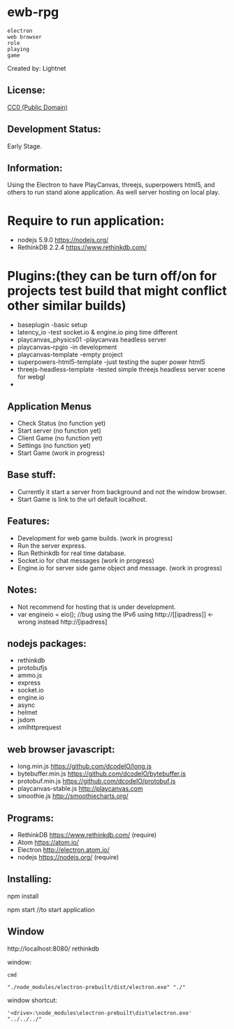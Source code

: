 # ewb-rpg
```
electron
web browser
role
playing
game
```
 Created by: Lightnet

## License:
  [CC0 (Public Domain)](LICENSE.md)

## Development Status:
  Early Stage.

## Information:
  Using the Electron to have PlayCanvas, threejs, superpowers html5, and others to run stand alone application.
  As well server hosting on local play.

# Require to run application:
  * nodejs 5.9.0 https://nodejs.org/
  * RethinkDB 2.2.4 https://www.rethinkdb.com/
  
# Plugins:(they can be turn off/on for projects test build that might conflict other similar builds)
 * baseplugin -basic setup
 * latency_io -test socket.io & engine.io ping time different
 * playcanvas_physics01 -playcanvas headless server 
 * playcanvas-rpgio -in development
 * playcanvas-template -empty project
 * superpowers-html5-template -just testing the super power html5
 * threejs-headless-template -tested simple threejs headless server scene for webgl
 * 

## Application Menus
  * Check Status (no function yet)
  * Start server (no function yet)
  * Client Game (no function yet)
  * Settings (no function yet)
  * Start Game (work in progress)

## Base stuff:
  * Currently it start a server from background and not the window browser.
  * Start Game is link to the url default localhost.

## Features:
  * Development for web game builds. (work in progress)
  * Run the server express.
  * Run Rethinkdb for real time database.
  * Socket.io for chat messages (work in progress)
  * Engine.io for server side game object and message. (work in progress)

## Notes:
  * Not recommend for hosting that is under development.
  * var engineio = eio(); //bug using the IPv6 using http://[[ipadress]] <- wrong instead http://[ipadress]

## nodejs packages:
  * rethinkdb
  * protobufjs
  * ammo.js
  * express
  * socket.io
  * engine.io
  * async
  * helmet
  * jsdom
  * xmlhttprequest

## web browser javascript:
  * long.min.js https://github.com/dcodeIO/long.js
  * bytebuffer.min.js https://github.com/dcodeIO/bytebuffer.js
  * protobuf.min.js https://github.com/dcodeIO/protobuf.js
  * playcanvas-stable.js http://playcanvas.com
  * smoothie.js http://smoothiecharts.org/

## Programs:
  * RethinkDB https://www.rethinkdb.com/ (require)
  * Atom https://atom.io/
  * Electron http://electron.atom.io/
  * nodejs https://nodejs.org/ (require)

## Installing:
  npm install

  npm start //to start application

## Window

http://localhost:8080/ rethinkdb

window:
```
cmd

"./node_modules/electron-prebuilt/dist/electron.exe" "./"
```

window shortcut:
```
'<drive>:\node_modules\electron-prebuilt\dist\electron.exe' "../../../"

```
